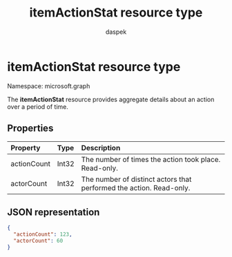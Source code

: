 ﻿---
author: daspek
ms.author: dspektor
title: itemActionStat resource type
description: The itemActionStat object provides aggregate details about an action over a period of time.
localization_priority: Normal
ms.prod: "sharepoint"
doc_type: resourcePageType
---

# itemActionStat resource type

Namespace: microsoft.graph

The **itemActionStat** resource provides aggregate details about an action over a period of time.

## Properties

| Property    | Type  | Description                                                         |
| :---------- | :---- | :------------------------------------------------------------------ |
| actionCount | Int32 | The number of times the action took place. Read-only.               |
| actorCount  | Int32 | The number of distinct actors that performed the action. Read-only. |

## JSON representation

<!-- {
  "blockType": "resource",
  "optionalProperties": [ ],
  "@type": "microsoft.graph.itemActionStat",
}-->

```json
{
  "actionCount": 123,
  "actorCount": 60
}
```

<!--
{
  "type": "#page.annotation",
  "description": "The itemActionStat object provides aggregate details about an action over a period of time.",
  "keywords": "activities,activity,action,analytics",
  "section": "documentation",
  "tocPath": "Resources/itemActionStat",
  "suppressions": []
}
-->
